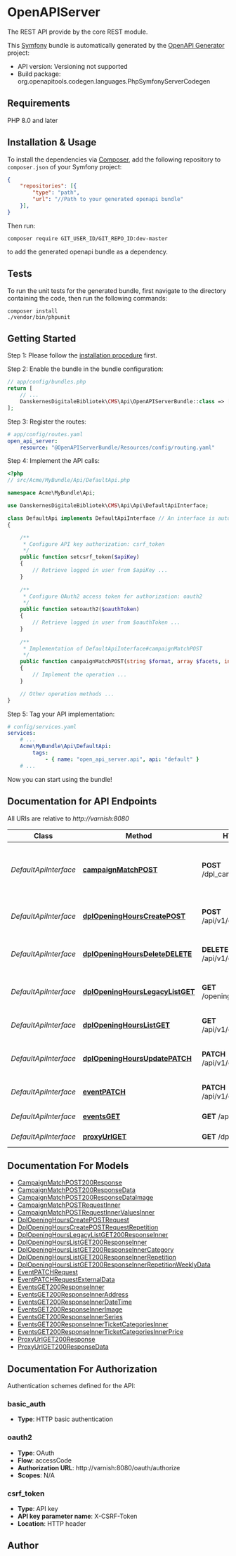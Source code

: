 # OpenAPIServer
The REST API provide by the core REST module.

This [Symfony](https://symfony.com/) bundle is automatically generated by the [OpenAPI Generator](https://openapi-generator.tech) project:

- API version: Versioning not supported
- Build package: org.openapitools.codegen.languages.PhpSymfonyServerCodegen

## Requirements

PHP 8.0 and later

## Installation & Usage

To install the dependencies via [Composer](http://getcomposer.org/), add the following repository to `composer.json` of your Symfony project:

```json
{
    "repositories": [{
        "type": "path",
        "url": "//Path to your generated openapi bundle"
    }],
}
```

Then run:

```
composer require GIT_USER_ID/GIT_REPO_ID:dev-master
```

to add the generated openapi bundle as a dependency.

## Tests

To run the unit tests for the generated bundle, first navigate to the directory containing the code, then run the following commands:

```
composer install
./vendor/bin/phpunit
```


## Getting Started

Step 1: Please follow the [installation procedure](#installation--usage) first.

Step 2: Enable the bundle in the bundle configuration:

```php
// app/config/bundles.php
return [
    // ...
    DanskernesDigitaleBibliotek\CMS\Api\OpenAPIServerBundle::class => ['all' => true],
];
```

Step 3: Register the routes:

```yaml
# app/config/routes.yaml
open_api_server:
    resource: "@OpenAPIServerBundle/Resources/config/routing.yaml"
```

Step 4: Implement the API calls:

```php
<?php
// src/Acme/MyBundle/Api/DefaultApi.php

namespace Acme\MyBundle\Api;

use DanskernesDigitaleBibliotek\CMS\Api\Api\DefaultApiInterface;

class DefaultApi implements DefaultApiInterface // An interface is autogenerated
{

    /**
     * Configure API key authorization: csrf_token
     */
    public function setcsrf_token($apiKey)
    {
        // Retrieve logged in user from $apiKey ...
    }
    
    /**
     * Configure OAuth2 access token for authorization: oauth2
     */
    public function setoauth2($oauthToken)
    {
        // Retrieve logged in user from $oauthToken ...
    }
    
    /**
     * Implementation of DefaultApiInterface#campaignMatchPOST
     */
    public function campaignMatchPOST(string $format, array $facets, int &$responseCode, array &$responseHeaders): array|object|null
    {
        // Implement the operation ...
    }

    // Other operation methods ...
}
```

Step 5: Tag your API implementation:

```yaml
# config/services.yaml
services:
    # ...
    Acme\MyBundle\Api\DefaultApi:
        tags:
            - { name: "open_api_server.api", api: "default" }
    # ...
```

Now you can start using the bundle!


## Documentation for API Endpoints

All URIs are relative to *http://varnish:8080*

Class | Method | HTTP request | Description
------------ | ------------- | ------------- | -------------
*DefaultApiInterface* | [**campaignMatchPOST**](docs/Api/DefaultApiInterface.md#campaignmatchpost) | **POST** /dpl_campaign/match | Get campaign matching search result facets
*DefaultApiInterface* | [**dplOpeningHoursCreatePOST**](docs/Api/DefaultApiInterface.md#dplopeninghourscreatepost) | **POST** /api/v1/opening_hours | Create individual opening hours
*DefaultApiInterface* | [**dplOpeningHoursDeleteDELETE**](docs/Api/DefaultApiInterface.md#dplopeninghoursdeletedelete) | **DELETE** /api/v1/opening_hours/{id} | Delete individual opening hours
*DefaultApiInterface* | [**dplOpeningHoursLegacyListGET**](docs/Api/DefaultApiInterface.md#dplopeninghourslegacylistget) | **GET** /opening_hours/instances | List all opening hours for legacy API
*DefaultApiInterface* | [**dplOpeningHoursListGET**](docs/Api/DefaultApiInterface.md#dplopeninghourslistget) | **GET** /api/v1/opening_hours | List all opening hours
*DefaultApiInterface* | [**dplOpeningHoursUpdatePATCH**](docs/Api/DefaultApiInterface.md#dplopeninghoursupdatepatch) | **PATCH** /api/v1/opening_hours/{id} | Update individual opening hours
*DefaultApiInterface* | [**eventPATCH**](docs/Api/DefaultApiInterface.md#eventpatch) | **PATCH** /api/v1/events/{uuid} | Update single events
*DefaultApiInterface* | [**eventsGET**](docs/Api/DefaultApiInterface.md#eventsget) | **GET** /api/v1/events | Retrieve all events
*DefaultApiInterface* | [**proxyUrlGET**](docs/Api/DefaultApiInterface.md#proxyurlget) | **GET** /dpl-url-proxy | Generate proxy url


## Documentation For Models

 - [CampaignMatchPOST200Response](docs/Model/CampaignMatchPOST200Response.md)
 - [CampaignMatchPOST200ResponseData](docs/Model/CampaignMatchPOST200ResponseData.md)
 - [CampaignMatchPOST200ResponseDataImage](docs/Model/CampaignMatchPOST200ResponseDataImage.md)
 - [CampaignMatchPOSTRequestInner](docs/Model/CampaignMatchPOSTRequestInner.md)
 - [CampaignMatchPOSTRequestInnerValuesInner](docs/Model/CampaignMatchPOSTRequestInnerValuesInner.md)
 - [DplOpeningHoursCreatePOSTRequest](docs/Model/DplOpeningHoursCreatePOSTRequest.md)
 - [DplOpeningHoursCreatePOSTRequestRepetition](docs/Model/DplOpeningHoursCreatePOSTRequestRepetition.md)
 - [DplOpeningHoursLegacyListGET200ResponseInner](docs/Model/DplOpeningHoursLegacyListGET200ResponseInner.md)
 - [DplOpeningHoursListGET200ResponseInner](docs/Model/DplOpeningHoursListGET200ResponseInner.md)
 - [DplOpeningHoursListGET200ResponseInnerCategory](docs/Model/DplOpeningHoursListGET200ResponseInnerCategory.md)
 - [DplOpeningHoursListGET200ResponseInnerRepetition](docs/Model/DplOpeningHoursListGET200ResponseInnerRepetition.md)
 - [DplOpeningHoursListGET200ResponseInnerRepetitionWeeklyData](docs/Model/DplOpeningHoursListGET200ResponseInnerRepetitionWeeklyData.md)
 - [EventPATCHRequest](docs/Model/EventPATCHRequest.md)
 - [EventPATCHRequestExternalData](docs/Model/EventPATCHRequestExternalData.md)
 - [EventsGET200ResponseInner](docs/Model/EventsGET200ResponseInner.md)
 - [EventsGET200ResponseInnerAddress](docs/Model/EventsGET200ResponseInnerAddress.md)
 - [EventsGET200ResponseInnerDateTime](docs/Model/EventsGET200ResponseInnerDateTime.md)
 - [EventsGET200ResponseInnerImage](docs/Model/EventsGET200ResponseInnerImage.md)
 - [EventsGET200ResponseInnerSeries](docs/Model/EventsGET200ResponseInnerSeries.md)
 - [EventsGET200ResponseInnerTicketCategoriesInner](docs/Model/EventsGET200ResponseInnerTicketCategoriesInner.md)
 - [EventsGET200ResponseInnerTicketCategoriesInnerPrice](docs/Model/EventsGET200ResponseInnerTicketCategoriesInnerPrice.md)
 - [ProxyUrlGET200Response](docs/Model/ProxyUrlGET200Response.md)
 - [ProxyUrlGET200ResponseData](docs/Model/ProxyUrlGET200ResponseData.md)


## Documentation For Authorization


Authentication schemes defined for the API:
### basic_auth

- **Type**: HTTP basic authentication

### oauth2

- **Type**: OAuth
- **Flow**: accessCode
- **Authorization URL**: http://varnish:8080/oauth/authorize
- **Scopes**: N/A

### csrf_token

- **Type**: API key
- **API key parameter name**: X-CSRF-Token
- **Location**: HTTP header


## Author



